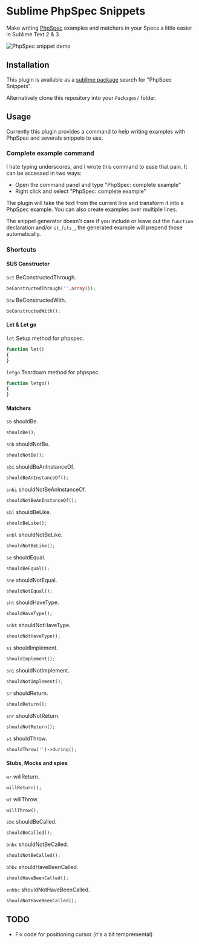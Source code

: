 # Sublime PhpSpec Snippets

Make writing [PhpSpec][1] examples and matchers in your Specs a little easier in Sublime Text 2 & 3.

![PhpSpec snippet demo](http://i.imgur.com/OIlWwaa.gif)

## Installation 

This plugin is available as a [sublime package](https://sublime.wbond.net/packages/PhpSpec%20Snippets)
search for "PhpSpec Snippets".

Alternatively clone this repository into your `Packages/` folder.

## Usage
Currently this plugin provides a command to help writing examples
with PhpSpec and severals snippets to use.

### Complete example command
I hate typing underscores, and I wrote this command to ease that pain. It can be
accessed in two ways:

* Open the command panel and type "PhpSpec: complete example"
* Right click and select "PhpSpec: complete example"

The plugin will take the text from the current line and transform
it into a PhpSpec example. You can also create examples over multiple 
lines.

The snippet generator doesn't care if you include or leave out the 
`function` declaration and/or `it_`/`its_`, the generated example
will prepend those automatically.

### Shortcuts

#### SUS Constructor

`bct` BeConstructedThrough.

```php
beConstructedThrough('',array());

```

`bcw` BeConstructedWith.

```php
beConstructedWith();

```

#### Let & Let go

`let` Setup method for phpspec.

```php
function let()
{
}

```

`letgo` Teardown method for phpspec.

```php
function letgo()
{
}
```

#### Matchers

`sb` shouldBe.

```php
shouldBe();

```

`snb` shouldNotBe.

```php
shouldNotBe();

```

`sbi` shouldBeAnInstanceOf.

```php
shouldBeAnInstanceOf();

```

`snbi` shouldNotBeAnInstanceOf.

```php
shouldNotBeAnInstanceOf();

```

`sbl` shouldBeLike.

```php
shouldBeLike();

```

`snbl` shouldNotBeLike.

```php
shouldNotBeLike();

```

`se` shouldEqual.

```php
shouldBeEqual();

```

`sne` shouldNotEqual.

```php
shouldNotEqual();

```

`sht` shouldHaveType.

```php
shouldHaveType();

```

`snht` shouldNotHaveType.

```php
shouldNotHaveType();

```

`si` shouldImplement.

```php
shouldImplement();

```

`sni` shouldNotImplement.

```php
shouldNotImplement();

```

`sr` shouldReturn.

```php
shouldReturn();

```

`snr` shouldNotReturn.

```php
shouldNotReturn();

```

`st` shouldThrow.

```php
shouldThrow('')->during();

```

#### Stubs, Mocks and spies

`wr` willReturn.

```php
willReturn();

```

`wt` willThrow.

```php
willThrow();

```

`sbc` shouldBeCalled.

```php
shouldBeCalled();

```

`bnbc` shouldNotBeCalled.

```php
shouldNotBeCalled();

```

`bhbc` shouldHaveBeenCalled.

```php
shouldHaveBeenCalled();

```

`snhbc` shouldNotHaveBeenCalled.

```php
shouldNotHaveBeenCalled();

```


## TODO 
* Fix code for positioning cursor (it's a bit tempremental)

[1]: http://phpspec.net
